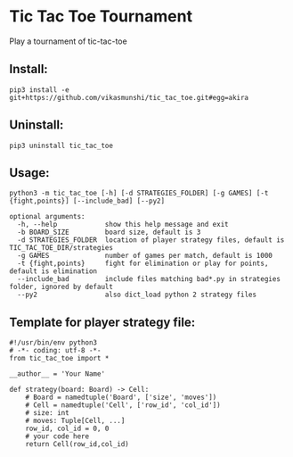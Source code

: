 # Tic Tac Toe Tournament

Play a tournament of tic-tac-toe

## Install:

    pip3 install -e git+https://github.com/vikasmunshi/tic_tac_toe.git#egg=akira
    
## Uninstall:

    pip3 uninstall tic_tac_toe

## Usage:

    python3 -m tic_tac_toe [-h] [-d STRATEGIES_FOLDER] [-g GAMES] [-t {fight,points}] [--include_bad] [--py2]
    
    optional arguments:
      -h, --help            show this help message and exit
      -b BOARD_SIZE         board size, default is 3
      -d STRATEGIES_FOLDER  location of player strategy files, default is TIC_TAC_TOE_DIR/strategies
      -g GAMES              number of games per match, default is 1000
      -t {fight,points}     fight for elimination or play for points, default is elimination
      --include_bad         include files matching bad*.py in strategies folder, ignored by default
      --py2                 also dict_load python 2 strategy files
    
## Template for player strategy file:

    #!/usr/bin/env python3
    # -*- coding: utf-8 -*-
    from tic_tac_toe import *

    __author__ = 'Your Name'
    
    def strategy(board: Board) -> Cell:
        # Board = namedtuple('Board', ['size', 'moves'])
        # Cell = namedtuple('Cell', ['row_id', 'col_id'])
        # size: int
        # moves: Tuple[Cell, ...]
        row_id, col_id = 0, 0
        # your code here
        return Cell(row_id,col_id)
